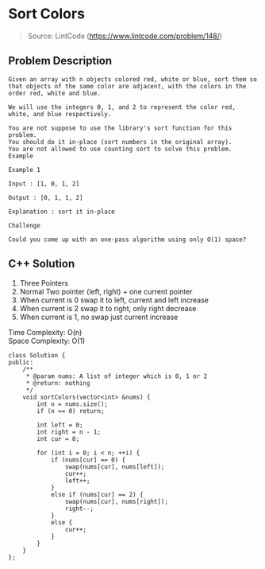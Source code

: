 # Sort Colors
> Source: LintCode (https://www.lintcode.com/problem/148/)
## Problem Description
```
Given an array with n objects colored red, white or blue, sort them so that objects of the same color are adjacent, with the colors in the order red, white and blue.

We will use the integers 0, 1, and 2 to represent the color red, white, and blue respectively.

You are not suppose to use the library's sort function for this problem.
You should do it in-place (sort numbers in the original array).
You are not allowed to use counting sort to solve this problem.
Example

Example 1

Input : [1, 0, 1, 2]

Output : [0, 1, 1, 2]

Explanation : sort it in-place

Challenge

Could you come up with an one-pass algorithm using only O(1) space?
```

## C++ Solution  
1. Three Pointers  
2. Normal Two pointer (left, right) + one current pointer  
3. When current is 0 swap it to left, current and left increase  
4. When current is 2 swap it to right, only right decrease  
5. When current is 1, no swap just current increase  

Time Complexity: O(n)   
Space Complexity: O(1)  
 
```
class Solution {
public:
    /**
     * @param nums: A list of integer which is 0, 1 or 2 
     * @return: nothing
     */
    void sortColors(vector<int> &nums) {
        int n = nums.size();
        if (n == 0) return;
        
        int left = 0;
        int right = n - 1;
        int cur = 0;
        
        for (int i = 0; i < n; ++i) {
            if (nums[cur] == 0) {
                swap(nums[cur], nums[left]);
                cur++;
                left++;
            }
            else if (nums[cur] == 2) {
                swap(nums[cur], nums[right]);
                right--;
            }
            else {
                cur++;
            }
        }
    }
};
```
